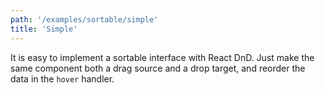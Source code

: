 ```yaml
---
path: '/examples/sortable/simple'
title: 'Simple'
---
```


It is easy to implement a sortable interface with React DnD. Just make
the same component both a drag source and a drop target, and reorder
the data in the `hover` handler.

<view-source name="04-sortable/simple">
  <sortable-simple></sortable-simple>
</view-source>
